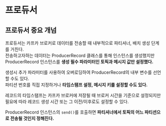 # 프로듀서 
## 프로듀서 중요 개넘   

프로듀서는 카프카 브로커로 데이터를 전송할 때 내부적으로 파티셔너, 배치 생성 단계를 거친다.         
전송하고자하는 데이터는 ProducerRecord 클래스를 통해 인스턴스를 생성했지만          
ProducerRecord 인스턴스를 **생성 필수 파라미터인 토픽과 메시지 값만 설정했다.**    
 
생성시 추가 파라미터를 사용하여 오버로딩하여 ProducerRecord의 내부 변수를 선언할 수도 있다.   
파티션 번호를 직접 지정하거나 **타임스탬프 설정, 메시지 키를 설정할 수도 있다.**       

레코드의 타임스탬프는 카프카 브로커에 저장될 때 브로커 시간을 기준으로 설정되지만      
필요에 따라 레코드 생성 시간 또는 그 이전/이후로도 설정할 수 있다.    

ProducerRecord 인스턴스의 `send()`를 호출하면 **파티셔너에서 토픽의 어느 파티션으로 전송될 것인지 정해진다.**   


   



